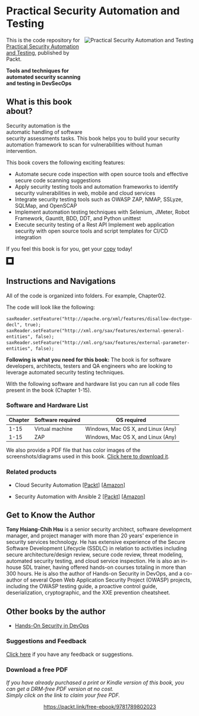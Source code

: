 # Practical Security Automation and Testing

<a href="https://www.packtpub.com/networking-and-servers/practical-security-automation-and-testing?utm_source=github&utm_medium=repository&utm_campaign=9781789802023"><img src="https://d255esdrn735hr.cloudfront.net/sites/default/files/imagecache/ppv4_main_book_cover/9781789802023-%20Copy_12813.png" alt="Practical Security Automation and Testing" height="256px" align="right"></a>

This is the code repository for [Practical Security Automation and Testing](https://www.packtpub.com/networking-and-servers/practical-security-automation-and-testing?utm_source=github&utm_medium=repository&utm_campaign=9781789802023), published by Packt.

**Tools and techniques for automated security scanning and testing in DevSecOps**

## What is this book about?
Security automation is the automatic handling of software security assessments tasks. This book helps you to build your security automation framework to scan for vulnerabilities without human intervention.

This book covers the following exciting features:
* Automate secure code inspection with open source tools and effective secure code scanning suggestions
* Apply security testing tools and automation frameworks to identify security vulnerabilities in web, mobile and cloud services
* Integrate security testing tools such as OWASP ZAP, NMAP, SSLyze, SQLMap, and OpenSCAP
* Implement automation testing techniques with Selenium, JMeter, Robot Framework, Gauntlt, BDD, DDT, and Python unittest
* Execute security testing of a Rest API Implement web application security with open source tools and script templates for CI/CD integration

If you feel this book is for you, get your [copy](https://www.amazon.com/dp/1789802024) today!

<a href="https://www.packtpub.com/?utm_source=github&utm_medium=banner&utm_campaign=GitHubBanner"><img src="https://raw.githubusercontent.com/PacktPublishing/GitHub/master/GitHub.png" 
alt="https://www.packtpub.com/" border="5" /></a>


## Instructions and Navigations
All of the code is organized into folders. For example, Chapter02.

The code will look like the following:
```
saxReader.setFeature("http://apache.org/xml/features/disallow-doctype-decl", true);
saxReader.setFeature("http://xml.org/sax/features/external-general-entities", false);
saxReader.setFeature("http://xml.org/sax/features/external-parameter-entities", false);
```

**Following is what you need for this book:**
The book is for software developers, architects, testers and QA engineers who are looking to leverage automated security testing techniques.

With the following software and hardware list you can run all code files present in the book (Chapter 1-15).

### Software and Hardware List

| Chapter  | Software required                   | OS required                        |
| -------- | ------------------------------------| -----------------------------------|
| 1-15     | Virtual machine                     | Windows, Mac OS X, and Linux (Any) |
| 1-15     | ZAP                                 | Windows, Mac OS X, and Linux (Any) |


We also provide a PDF file that has color images of the screenshots/diagrams used in this book. [Click here to download it](https://www.packtpub.com/sites/default/files/downloads/9781789802023_ColorImages.pdf).

### Related products
* Cloud Security Automation [[Packt]](https://www.packtpub.com/networking-and-servers/cloud-security-automation?utm_source=github&utm_medium=repository&utm_campaign=9781788627863) [[Amazon]](https://www.amazon.com/dp/1788627865)

* Security Automation with Ansible 2 [[Packt]](https://www.packtpub.com/virtualization-and-cloud/security-automation-ansible-2?utm_source=github&utm_medium=repository&utm_campaign=9781788394512) [[Amazon]](https://www.amazon.com/dp/1788394518)

## Get to Know the Author
**Tony Hsiang-Chih Hsu**
is a senior security architect, software development manager, and project manager with more than 20 years' experience in security services technology. He has extensive experience of the Secure Software Development Lifecycle (SSDLC) in relation to activities including secure architecture/design review, secure code review, threat modeling, automated security testing, and cloud service inspection. He is also an in-house SDL trainer, having offered hands-on courses totaling in more than 300 hours. He is also the author of Hands-on Security in DevOps, and a co-author of several Open Web Application Security Project (OWASP) projects, including the OWASP testing guide, a proactive control guide, deserialization, cryptographic, and the XXE prevention cheatsheet.



## Other books by the author
* [Hands-On Security in DevOps](https://www.packtpub.com/networking-and-servers/hands-security-devops?utm_source=github&utm_medium=repository&utm_campaign=9781788995504)

### Suggestions and Feedback
[Click here](https://docs.google.com/forms/d/e/1FAIpQLSdy7dATC6QmEL81FIUuymZ0Wy9vH1jHkvpY57OiMeKGqib_Ow/viewform) if you have any feedback or suggestions.
### Download a free PDF

 <i>If you have already purchased a print or Kindle version of this book, you can get a DRM-free PDF version at no cost.<br>Simply click on the link to claim your free PDF.</i>
<p align="center"> <a href="https://packt.link/free-ebook/9781789802023">https://packt.link/free-ebook/9781789802023 </a> </p>